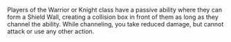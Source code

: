 Players of the Warrior or Knight class have a passive ability where they can form a Shield Wall, creating a collision box in front of them as long as they channel the ability.
While channeling, you take reduced damage, but cannot attack or use any other action.